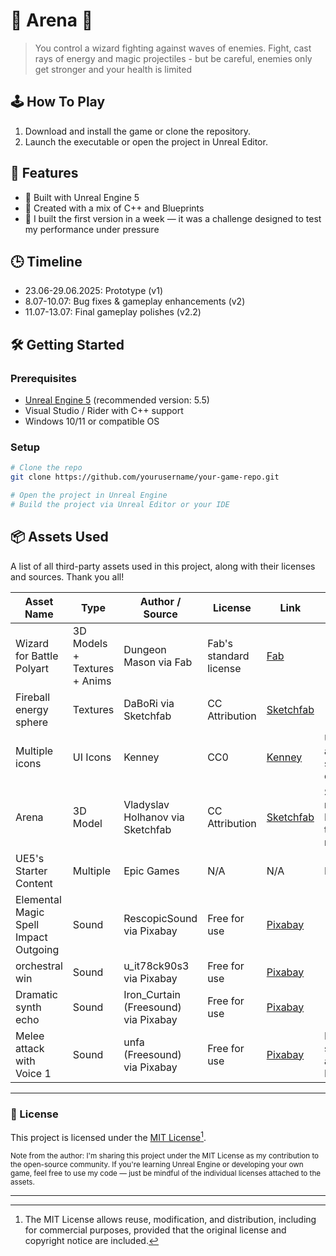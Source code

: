 # 🌟 Arena 🌟 

> You control a wizard fighting against waves of enemies.
> Fight, cast rays of energy and magic projectiles - but be careful, enemies only get stronger and your health is limited



## 🕹️ How To Play

1. Download and install the game or clone the repository.
2. Launch the executable or open the project in Unreal Editor.



## 🚀 Features

- 🔹 Built with Unreal Engine 5
- 🔹 Created with a mix of C++ and Blueprints
- 🔹 I built the first version in a week — it was a challenge designed to test my performance under pressure 


## 🕒 Timeline 
- 23.06-29.06.2025: Prototype (v1)
- 8.07-10.07: Bug fixes & gameplay enhancements (v2)
- 11.07-13.07: Final gameplay polishes (v2.2)


## 🛠️ Getting Started

### Prerequisites

- [Unreal Engine 5](https://www.unrealengine.com/en-US/download) (recommended version: 5.5)
- Visual Studio / Rider with C++ support
- Windows 10/11 or compatible OS

### Setup

```bash
# Clone the repo
git clone https://github.com/yourusername/your-game-repo.git

# Open the project in Unreal Engine
# Build the project via Unreal Editor or your IDE
```



## 📦 Assets Used

A list of all third-party assets used in this project, along with their licenses and sources. Thank you all!

| Asset Name        | Type          | Author / Source              | License                   | Link                                      | Notes                         |
|-------------------|---------------|------------------------------|----------------------------|-------------------------------------------|-------------------------------|
| Wizard for Battle Polyart    | 3D Models + Textures + Anims     | Dungeon Mason via Fab         | Fab's standard license           | [Fab](https://www.fab.com/listings/f17e8f86-b7b2-4840-9e77-5c57bfa30764)               |
| Fireball energy sphere    | Textures         | DaBoRi via Sketchfab | CC Attribution                        | [Sketchfab](https://sketchfab.com/3d-models/fireball-energy-sphere-4d8f95f28398453d8d5620fe301d39f8)               |
| Multiple icons       | UI Icons          | Kenney         | CC0    | [Kenney](https://www.kenney.nl/)               | Used in UI alongise self-made content               |
| Arena  | 3D Model  | Vladyslav Holhanov via Sketchfab                  | CC Attribution       | [Sketchfab](https://sketchfab.com/3d-models/arena-4d7ed5c9bb984b3d986cf2b3d793438b)          | Slightly modified in Blender due to collision modification       |
| UE5's Starter Content | Multiple     | Epic Games                       | N/A            | N/A           | N/A  | 
| Elemental Magic Spell Impact Outgoing | Sound | RescopicSound via Pixabay | Free for use | [Pixabay](https://pixabay.com/sound-effects/elemental-magic-spell-impact-outgoing-228342/) | 
| orchestral win | Sound | u_it78ck90s3 via Pixabay | Free for use | [Pixabay](https://pixabay.com/sound-effects/orchestral-win-331233/) | |
| Dramatic synth echo | Sound | Iron_Curtain (Freesound) via Pixabay | Free for use | [Pixabay](https://pixabay.com/sound-effects/dramatic-synth-echo-43970/) ||
| Melee attack with Voice 1 | Sound | unfa (Freesound) via Pixabay | Free for use | [Pixabay](https://pixabay.com/sound-effects/melee-attack-with-voice-1-104995/) | Pitch slightly altered in Enemy | 

---

### 🧾 License

This project is licensed under the [MIT License](https://opensource.org/licenses/MIT)[^1].

<sub>Note from the author: I'm sharing this project under the MIT License as my contribution to the open-source community. If you're learning Unreal Engine or developing your own game, feel free to use my code — just be mindful of the individual licenses attached to the assets.</sub>


[^1]: The MIT License allows reuse, modification, and distribution, including for commercial purposes, provided that the original license and copyright notice are included.


---
